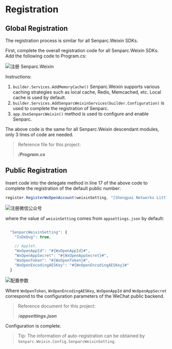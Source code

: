 # Registration

## Global Registration

The registration process is similar for all Senparc.Weixin SDKs.

First, complete the overall registration code for all Senparc.Weixin SDKs. Add the following code to Program.cs:

![注册 Senparc.Weixin](https://sdk.weixin.senparc.com/Docs/WxOpen/images/home-dev-register-01.png)

Instructions:

1. `builder.Services.AddMemoryCache()` Senparc.Weixin supports various caching strategies such as local cache, Redis, Memcached, etc. Local cache is used by default.
2. `builder.Services.AddSenparcWeixinServices(builder.Configuration)` is used to complete the registration of Senparc.
3. `app.UseSenparcWeixin()` method is used to configure and enable Senparc.

The above code is the same for all Senparc.Weixin descendant modules, only 3 lines of code are needed.

> Reference file for this project:
>
> /**_Program.cs_**

## Public Registration

Insert code into the delegate method in line 17 of the above code to complete the registration of the default public number:

```cs
register.RegisterWxOpenAccount(weixinSetting, "[Shengpai Networks Little Helper] applet");
```

![注册微信公众号](https://sdk.weixin.senparc.com/Docs/WxOpen/images/home-dev-register-02.png)

where the value of `weixinSetting` comes from `appsettings.json` by default:

```js

  "SenparcWeixinSetting": {
    "IsDebug": true,

	// Applet.
	"WxOpenAppId": "#{WxOpenAppId}#",
	"WxOpenAppSecret": "#{WxOpenAppSecret}#",
	"WxOpenToken": "#{WxOpenToken}#",
	"WxOpenEncodingAESKey": "#{WxOpenEncodingAESKey}#"
  }
```

![配置参数](https://sdk.weixin.senparc.com/Docs/WxOpen/images/home-dev-register-03.png)

Where `WxOpenToken`, `WxOpenEncodingAESKey`, `WxOpenAppId` and `WxOpenAppSecret` correspond to the configuration parameters of the WeChat public backend.

> Reference document for this project:
>
> /**_appsettings.json_**

Configuration is complete.

> Tip: The information of auto-registration can be obtained by `Senparc.Weixin.Config.SenparcWeixinSetting`.
